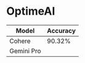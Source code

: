 # OptimeAI

|Model      |Accuracy|
|-----------|--------|
|Cohere     |90.32%  |
|Gemini Pro |        |
